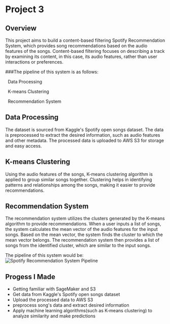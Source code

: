# Project 3 

## Overview
This project aims to build a content-based filtering Spotify Recommendation System, which provides song recommendations based on the audio features of the songs. Content-based filtering focuses on describing a track by examining its content, in this case, its audio features, rather than user interactions or preferences.


###The pipeline of this system is as follows:

&nbsp; Data Processing

&nbsp; K-means Clustering

&nbsp; Recommendation System 

## Data Processing
The dataset is sourced from Kaggle's Spotify open songs dataset.
The data is preprocessed to extract the desired information, such as audio features and other metadata.
The processed data is uploaded to AWS S3 for storage and easy access.

## K-means Clustering
Using the audio features of the songs, K-means clustering algorithm is applied to group similar songs together.
Clustering helps in identifying patterns and relationships among the songs, making it easier to provide recommendations.

## Recommendation System
The recommendation system utilizes the clusters generated by the K-means algorithm to provide recommendations.
When a user inputs a list of songs, the system calculates the mean vector of the audio features for the input songs.
Based on the mean vector, the system finds the cluster to which the mean vector belongs.
The recommendation system then provides a list of songs from the identified cluster, which are similar to the input songs.




The pipeline of this system would be:
![Spotify Recommendation System Pipeline](https://user-images.githubusercontent.com/101923398/223912089-b043055d-7bf8-4cec-b6a8-6db38c27fec3.png)


## Progess I Made
- Getting familiar with SageMaker and S3
- Get data from Kaggle's Spotify open songs dataset
- Upload the processed data to AWS S3
- preprocess song's data and extract desired information
- Apply machine learning algorithms(such as K-means clustering) to analyze similarity and make predictions 

